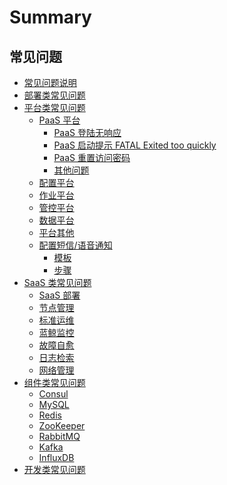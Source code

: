 # Summary

## 常见问题
* [常见问题说明](README.md)
* [部署类常见问题](部署/deploy.md)
* [平台类常见问题]()
    * [PaaS 平台]()
        * [PaaS 登陆无响应](平台/PaaS平台/faq1.md)
        * [PaaS 启动提示 FATAL Exited too quickly](平台/PaaS平台/faq2.md)
        * [PaaS 重置访问密码](平台/PaaS平台/faq3.md)
        * [其他问题](平台/PaaS平台/other.md)
    * [配置平台](平台/配置平台/cmdb.md)
    * [作业平台](平台/作业平台/job.md)
    * [管控平台](平台/管控平台/gse.md)
    * [数据平台](平台/数据平台/bkdata.md)
    * [平台其他](平台/平台其他/platform_other.md)
    * [配置短信/语音通知](../PaaS平台/场景案例/文本短信.md)
        * [模板](平台/通知/模板.md)
        * [步骤](平台/通知/步骤.md)
* [SaaS 类常见问题]()
    * [SaaS 部署](SaaS/bk_saas_deploy.md)
    * [节点管理](SaaS/bk_nodeman.md)
    * [标准运维](SaaS/bk_gcloud.md)
    * [蓝鲸监控](SaaS/bk_monitor.md)
    * [故障自愈](SaaS/bk_fta_solutions.md)
    * [日志检索](SaaS/bk_log_search.md)
    * [网络管理](SaaS/bk_network.md)
* [组件类常见问题]()
    * [Consul](组件/consul.md)
    * [MySQL](组件/mysql.md)
    * [Redis](组件/redis.md)
    * [ZooKeeper](组件/zk.md)
    * [RabbitMQ](组件/rabbitmq.md)
    * [Kafka](组件/kafka.md)
    * [InfluxDB](组件/influxdb.md)
* [开发类常见问题](开发/dev.md)
